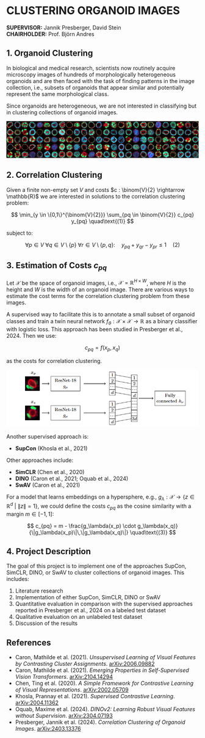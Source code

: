 # CLUSTERING ORGANOID IMAGES

**SUPERVISOR:** Jannik Presberger, David Stein  
**CHAIRHOLDER:** Prof. Björn Andres

## 1. Organoid Clustering



In biological and medical research, scientists now routinely acquire microscopy images of hundreds of morphologically heterogeneous organoids and are then faced with the task of finding patterns in the image collection, i.e., subsets of organoids that appear similar and potentially represent the same morphological class.

Since organoids are heterogeneous, we are not interested in classifying but in clustering collections of organoid images.

![Architecture Illustration](readme/3.png)

## 2. Correlation Clustering

Given a finite non-empty set $V$ and costs $c : \binom{V}{2} \rightarrow \mathbb{R}$ we are interested in solutions to the correlation clustering problem:

$$
\min_{y \in \{0,1\}^{\binom{V}{2}}} \sum_{pq \in \binom{V}{2}} c_{pq} y_{pq}
\quad\text{(1)}
$$

subject to:

$$
\forall p \in V\; \forall q \in V \setminus \{p\}\; \forall r \in V \setminus \{p,q\}:\quad y_{pq} + y_{qr} - y_{pr} \leq 1
\quad\text{(2)}
$$

## 3. Estimation of Costs $c_{pq}$

Let $\mathcal{X}$ be the space of organoid images, i.e., $\mathcal{X} = \mathbb{R}^{H \times W}$, where $H$ is the height and $W$ is the width of an organoid image. There are various ways to estimate the cost terms for the correlation clustering problem from these images.

A supervised way to facilitate this is to annotate a small subset of organoid classes and train a twin neural network $f_\theta : \mathcal{X} \times \mathcal{X} \rightarrow \mathbb{R}$ as a binary classifier with logistic loss. This approach has been studied in Presberger et al., 2024. Then we use:

$$
c_{pq} = f(x_p, x_q)
$$

as the costs for correlation clustering.

![Architecture Illustration](readme/4.png)

Another supervised approach is:
- **SupCon** (Khosla et al., 2021)

Other approaches include:
- **SimCLR** (Chen et al., 2020)  
- **DINO** (Caron et al., 2021; Oquab et al., 2024)  
- **SwAV** (Caron et al., 2021)

For a model that learns embeddings on a hypersphere, e.g., $g_\lambda : \mathcal{X} \rightarrow \{z \in \mathbb{R}^d\ |\ \|z\| = 1\}$, we could define the costs $c_{pq}$ as the cosine similarity with a margin $m \in [-1, 1]$:

$$
c_{pq} = m - \frac{g_\lambda(x_p) \cdot g_\lambda(x_q)}{\|g_\lambda(x_p)\|\,\|g_\lambda(x_q)\|}
\quad\text{(3)}
$$

## 4. Project Description

The goal of this project is to implement one of the approaches SupCon, SimCLR, DINO, or SwAV to cluster collections of organoid images. This includes:

1. Literature research  
2. Implementation of either SupCon, SimCLR, DINO or SwAV  
3. Quantitative evaluation in comparison with the supervised approaches reported in Presberger et al., 2024 on a labeled test dataset  
4. Qualitative evaluation on an unlabeled test dataset  
5. Discussion of the results

## References

- Caron, Mathilde et al. (2021). *Unsupervised Learning of Visual Features by Contrasting Cluster Assignments*. [arXiv:2006.09882](https://arxiv.org/abs/2006.09882)  
- Caron, Mathilde et al. (2021). *Emerging Properties in Self-Supervised Vision Transformers*. [arXiv:2104.14294](https://arxiv.org/abs/2104.14294)  
- Chen, Ting et al. (2020). *A Simple Framework for Contrastive Learning of Visual Representations*. [arXiv:2002.05709](https://arxiv.org/abs/2002.05709)  
- Khosla, Prannay et al. (2021). *Supervised Contrastive Learning*. [arXiv:2004.11362](https://arxiv.org/abs/2004.11362)  
- Oquab, Maxime et al. (2024). *DINOv2: Learning Robust Visual Features without Supervision*. [arXiv:2304.07193](https://arxiv.org/abs/2304.07193)  
- Presberger, Jannik et al. (2024). *Correlation Clustering of Organoid Images*. [arXiv:2403.13376](https://arxiv.org/abs/2403.13376)
